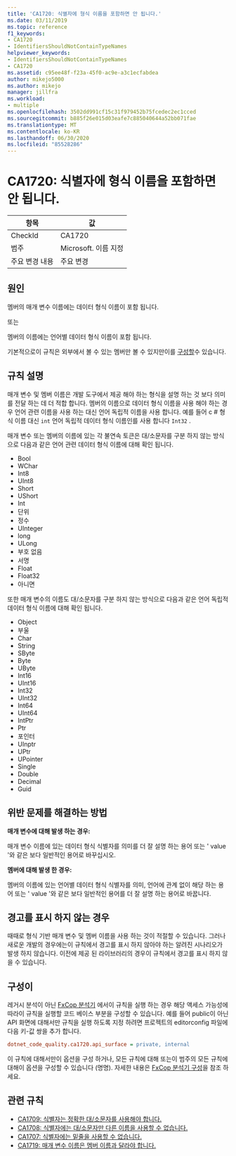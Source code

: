 ```yaml
---
title: 'CA1720: 식별자에 형식 이름을 포함하면 안 됩니다.'
ms.date: 03/11/2019
ms.topic: reference
f1_keywords:
- CA1720
- IdentifiersShouldNotContainTypeNames
helpviewer_keywords:
- IdentifiersShouldNotContainTypeNames
- CA1720
ms.assetid: c95ee48f-f23a-45f0-ac9e-a3c1ecfabdea
author: mikejo5000
ms.author: mikejo
manager: jillfra
ms.workload:
- multiple
ms.openlocfilehash: 3502dd991cf15c31f979452b75fcedec2ec1cced
ms.sourcegitcommit: b885f26e015d03eafe7c885040644a52bb071fae
ms.translationtype: MT
ms.contentlocale: ko-KR
ms.lasthandoff: 06/30/2020
ms.locfileid: "85528286"
---
```

# <a name="ca1720-identifiers-should-not-contain-type-names"></a>CA1720: 식별자에 형식 이름을 포함하면 안 됩니다.

|항목|값|
|-|-|
|CheckId|CA1720|
|범주|Microsoft. 이름 지정|
|주요 변경 내용|주요 변경|

## <a name="cause"></a>원인

멤버의 매개 변수 이름에는 데이터 형식 이름이 포함 됩니다.

또는

멤버의 이름에는 언어별 데이터 형식 이름이 포함 됩니다.

기본적으로이 규칙은 외부에서 볼 수 있는 멤버만 볼 수 있지만이를 [구성할](#configurability)수 있습니다.

## <a name="rule-description"></a>규칙 설명

매개 변수 및 멤버 이름은 개발 도구에서 제공 해야 하는 형식을 설명 하는 것 보다 의미를 전달 하는 데 더 적합 합니다. 멤버의 이름으로 데이터 형식 이름을 사용 해야 하는 경우 언어 관련 이름을 사용 하는 대신 언어 독립적 이름을 사용 합니다. 예를 들어 c # 형식 이름 대신 `int` 언어 독립적 데이터 형식 이름인를 사용 합니다 `Int32` .

매개 변수 또는 멤버의 이름에 있는 각 불연속 토큰은 대/소문자를 구분 하지 않는 방식으로 다음과 같은 언어 관련 데이터 형식 이름에 대해 확인 됩니다.

- Bool
- WChar
- Int8
- UInt8
- Short
- UShort
- Int
- 단위
- 정수
- UInteger
- long
- ULong
- 부호 없음
- 서명
- Float
- Float32
- 아니면

또한 매개 변수의 이름도 대/소문자를 구분 하지 않는 방식으로 다음과 같은 언어 독립적 데이터 형식 이름에 대해 확인 됩니다.

- Object
- 부울
- Char
- String
- SByte
- Byte
- UByte
- Int16
- UInt16
- Int32
- UInt32
- Int64
- UInt64
- IntPtr
- Ptr
- 포인터
- UInptr
- UPtr
- UPointer
- Single
- Double
- Decimal
- Guid

## <a name="how-to-fix-violations"></a>위반 문제를 해결하는 방법

**매개 변수에 대해 발생 하는 경우:**

매개 변수 이름에 있는 데이터 형식 식별자를 의미를 더 잘 설명 하는 용어 또는 ' value '와 같은 보다 일반적인 용어로 바꾸십시오.

**멤버에 대해 발생 한 경우:**

멤버의 이름에 있는 언어별 데이터 형식 식별자를 의미, 언어에 관계 없이 해당 하는 용어 또는 ' value '와 같은 보다 일반적인 용어를 더 잘 설명 하는 용어로 바꿉니다.

## <a name="when-to-suppress-warnings"></a>경고를 표시 하지 않는 경우

때때로 형식 기반 매개 변수 및 멤버 이름을 사용 하는 것이 적절할 수 있습니다. 그러나 새로운 개발의 경우에는이 규칙에서 경고를 표시 하지 않아야 하는 알려진 시나리오가 발생 하지 않습니다. 이전에 제공 된 라이브러리의 경우이 규칙에서 경고를 표시 하지 않을 수 있습니다.

## <a name="configurability"></a>구성이

레거시 분석이 아닌 [FxCop 분석기](install-fxcop-analyzers.md) 에서이 규칙을 실행 하는 경우 해당 액세스 가능성에 따라이 규칙을 실행할 코드 베이스 부분을 구성할 수 있습니다. 예를 들어 public이 아닌 API 화면에 대해서만 규칙을 실행 하도록 지정 하려면 프로젝트의 editorconfig 파일에 다음 키-값 쌍을 추가 합니다.

```ini
dotnet_code_quality.ca1720.api_surface = private, internal
```

이 규칙에 대해서만이 옵션을 구성 하거나, 모든 규칙에 대해 또는이 범주의 모든 규칙에 대해이 옵션을 구성할 수 있습니다 (명명). 자세한 내용은 [FxCop 분석기 구성](configure-fxcop-analyzers.md)을 참조 하세요.

## <a name="related-rules"></a>관련 규칙

- [CA1709: 식별자는 정확한 대/소문자를 사용해야 합니다.](../code-quality/ca1709.md)
- [CA1708: 식별자에는 대/소문자만 다른 이름을 사용할 수 없습니다.](../code-quality/ca1708.md)
- [CA1707: 식별자에는 밑줄을 사용할 수 없습니다.](../code-quality/ca1707.md)
- [CA1719: 매개 변수 이름은 멤버 이름과 달라야 합니다.](../code-quality/ca1719.md)
